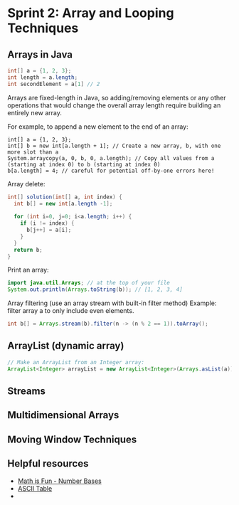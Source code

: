 # Sprint 2: Array and Looping Techniques

## Arrays in Java
```java
int[] a = {1, 2, 3};
int length = a.length;
int secondElement = a[1] // 2
```

Arrays are fixed-length in Java, so adding/removing elements or any other operations that would change the overall array length require building an entirely new array.

For example, to append a new element to the end of an array:
```
int[] a = {1, 2, 3};
int[] b = new int[a.length + 1]; // Create a new array, b, with one more slot than a
System.arraycopy(a, 0, b, 0, a.length); // Copy all values from a (starting at index 0) to b (starting at index 0) 
b[a.length] = 4; // careful for potential off-by-one errors here!
```

Array delete:
```java
int[] solution(int[] a, int index) {
  int b[] = new int[a.length -1];
  
  for (int i=0, j=0; i<a.length; i++) {
    if (i != index) {
      b[j++] = a[i];
    }
  }
  return b;
}
```

Print an array:
```java
import java.util.Arrays; // at the top of your file
System.out.println(Arrays.toString(b)); // [1, 2, 3, 4]
```

Array filtering (use an array stream with built-in filter method) Example: filter array a to only include even elements.
```java
int b[] = Arrays.stream(b).filter(n -> (n % 2 == 1)).toArray();
```
## ArrayList (dynamic array)
```java
// Make an ArrayList from an Integer array:
ArrayList<Integer> arrayList = new ArrayList<Integer>(Arrays.asList(a));
```

## Streams



## Multidimensional Arrays

## Moving Window Techniques

## Helpful resources
* [Math is Fun - Number Bases](https://www.mathsisfun.com/numbers/bases.html)
* [ASCII Table](https://www.ascii-code.com/)
* 
